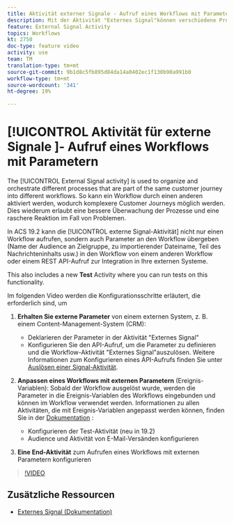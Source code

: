 ```yaml
---
title: Aktivität externer Signale - Aufruf eines Workflows mit Parametern
description: Mit der Aktivität "Externes Signal"können verschiedene Prozesse organisiert und koordiniert werden, die zum gleichen Kundenverlauf in verschiedene Workflows gehören. So kann ein Workflow durch einen anderen aktiviert werden, wodurch komplexere Customer Journeys möglich werden. Dies wiederum erlaubt eine bessere Überwachung der Prozesse und eine raschere Reaktion im Fall von Problemen.
feature: External Signal Activity
topics: Workflows
kt: 2750
doc-type: feature video
activity: use
team: TM
translation-type: tm+mt
source-git-commit: 9b1d8c5fb895d84da14a0402ec1f130b90a991b0
workflow-type: tm+mt
source-wordcount: '341'
ht-degree: 19%

---
```



# [!UICONTROL Aktivität für externe Signale ]- Aufruf eines Workflows mit Parametern

The [!UICONTROL External Signal activity] is used to organize and orchestrate different processes that are part of the same customer journey into different workflows. So kann ein Workflow durch einen anderen aktiviert werden, wodurch komplexere Customer Journeys möglich werden. Dies wiederum erlaubt eine bessere Überwachung der Prozesse und eine raschere Reaktion im Fall von Problemen.

In ACS 19.2 kann die [!UICONTROL externe Signal-Aktivität] nicht nur einen Workflow aufrufen, sondern auch Parameter an den Workflow übergeben (Name der Audience an Zielgruppe, zu importierender Dateiname, Teil des Nachrichteninhalts usw.) in den Workflow von einem anderen Workflow oder einem REST API-Aufruf zur Integration in Ihre externen Systeme.

This also includes a new **Test** Activity where you can run tests on this functionality.

Im folgenden Video werden die Konfigurationsschritte erläutert, die erforderlich sind, um

1. **Erhalten Sie externe Parameter** von einem externen System, z. B. einem Content-Management-System (CRM):
   * Deklarieren der Parameter in der Aktivität &quot;Externes Signal&quot;
   * Konfigurieren Sie den API-Aufruf, um die Parameter zu definieren und die Workflow-Aktivität &quot;Externes Signal&quot;auszulösen. Weitere Informationen zum Konfigurieren eines API-Aufrufs finden Sie unter [Auslösen einer Signal-Aktivität](https://docs.campaign.adobe.com/doc/standard/en/api/ACS_API.html#triggering-a-signal-activity).

1. **Anpassen eines Workflows mit externen Parametern** (Ereignis-Variablen):
Sobald der Workflow ausgelöst wurde, werden die Parameter in die Ereignis-Variablen des Workflows eingebunden und können im Workflow verwendet werden. Informationen zu allen Aktivitäten, die mit Ereignis-Variablen angepasst werden können, finden Sie in der [Dokumentation](https://helpx.adobe.com/campaign/standard/automating/using/calling-a-workflow-with-external-parameters.html) :

   * Konfigurieren der Test-Aktivität (neu in 19.2)
   * Audience und Aktivität von E-Mail-Versänden konfigurieren

1. **Eine End-Aktivität** zum Aufrufen eines Workflows mit externen Parametern konfigurieren

>[!VIDEO](https://video.tv.adobe.com/v/27249/?quality=12)

## Zusätzliche Ressourcen

* [Externes Signal (Dokumentation)](https://docs.adobe.com/content/help/en/campaign-standard/using/managing-processes-and-data/data-management-activities/external-api.html)
